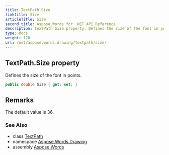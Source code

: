 ```yaml
---
title: TextPath.Size
linktitle: Size
articleTitle: Size
second_title: Aspose.Words for .NET API Reference
description: TextPath Size property. Defines the size of the font in points in C#.
type: docs
weight: 120
url: /net/aspose.words.drawing/textpath/size/
---
```

## TextPath.Size property

Defines the size of the font in points.

```csharp
public double Size { get; set; }
```

## Remarks

The default value is 36.

### See Also

* class [TextPath](../)
* namespace [Aspose.Words.Drawing](../../textpath/)
* assembly [Aspose.Words](../../../)
